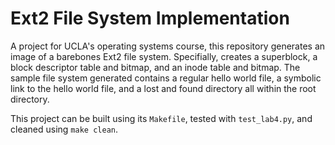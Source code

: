 # Ext2 File System Implementation

A project for UCLA's operating systems course, this repository generates an image of a barebones Ext2 file system. 
Specifially, creates a superblock, a block descriptor table and bitmap, and an inode table and bitmap.
The sample file system generated contains a regular hello world file,
a symbolic link to the hello world file, and a lost and found directory all within the root directory.

This project can be built using its `Makefile`, tested with `test_lab4.py`, and cleaned using
`make clean`.
